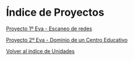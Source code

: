 # Índice de Proyectos

[Proyecto 1º Eva - Escaneo de redes](./proyecto_1eva/proye1evaAYA.md)

[Proyecto 2º Eva - Dominio de un Centro Educativo](./proyecto_2eva/proye2evaAYA.md)

[Volver al índice de Unidades](../index.md)
